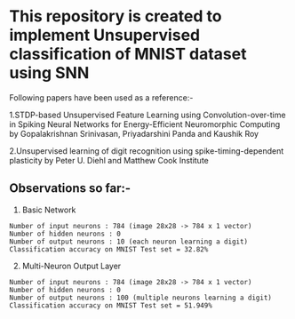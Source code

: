 # This repository is created to implement Unsupervised classification of MNIST dataset using SNN
  Following papers have been used as a reference:-

  1.STDP-based Unsupervised Feature Learning using Convolution-over-time in Spiking Neural Networks for 
    Energy-Efficient Neuromorphic Computing 
    by
    Gopalakrishnan Srinivasan, Priyadarshini Panda and Kaushik Roy

  2.Unsupervised learning of digit recognition using spike-timing-dependent plasticity 
    by
    Peter U. Diehl and Matthew Cook Institute
    
## Observations so far:-
  
  1. Basic Network
  
    Number of input neurons : 784 (image 28x28 -> 784 x 1 vector)
    Number of hidden neurons : 0
    Number of output neurons : 10 (each neuron learning a digit)
    Classification accuracy on MNIST Test set = 32.82%

  2. Multi-Neuron Output Layer
    
    Number of input neurons : 784 (image 28x28 -> 784 x 1 vector)
    Number of hidden neurons : 0
    Number of output neurons : 100 (multiple neurons learning a digit)
    Classification accuracy on MNIST Test set = 51.949%

